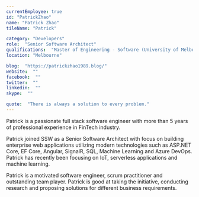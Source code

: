 ```yaml
---
currentEmployee: true
id: "PatrickZhao"
name: "Patrick Zhao"
tileName: "Patrick"

category: "Developers"
role:  "Senior Software Architect"
qualifications:  "Master of Engineering - Software (University of Melbourne)"
location: "Melbourne"

blog:  "https://patrickzhao1989.blog/"
website:  ""
facebook:  ""
twitter:  ""
linkedin:  ""
skype:  ""

quote:  "There is always a solution to every problem."
---
```


Patrick is a passionate full stack software engineer with more than 5 years of professional experience in FinTech industry.   

Patrick joined SSW as a Senior Software Architect with focus on building enterprise web applications utilizing modern technologies such as ASP.NET Core, EF Core, Angular, SignalR, SQL, Machine Learning and Azure DevOps.  
Patrick has recently been focusing on IoT, serverless applications and machine learning.   

Patrick is a motivated software engineer, scrum practitioner and outstanding team player. Patrick is good at taking the initiative, conducting research and proposing solutions for different business requirements. 

